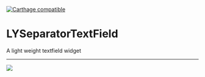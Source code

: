 [![Carthage compatible](https://img.shields.io/badge/Carthage-compatible-4BC51D.svg?style=flat)](https://github.com/Carthage/Carthage)

# LYSeparatorTextField

A light weight textfield widget

---

![](http://om2ulejw7.bkt.clouddn.com/17-12-22/56644120.jpg)
